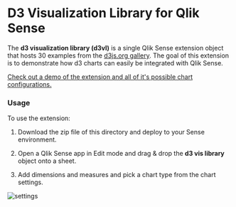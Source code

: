 # D3 Visualization Library for Qlik Sense

The **d3 visualization library (d3vl)** is a single Qlik Sense extension object that hosts 30 examples from the [d3js.org gallery](https://github.com/mbostock/d3/wiki/Gallery). The goal of this extension is to demonstrate how d3 charts can easily be integrated with Qlik Sense.

[Check out a demo of the extension and all of it's possible chart configurations.](http://sense.axisgroup.com/sense/app/1dadc9e8-d2f5-47f8-ad21-a2209257cc20/sheet/xtcwya/state/analysis)

### Usage
To use the extension:

1. Download the zip file of this directory and deploy to your Sense environment.

2. Open a Qlik Sense app in Edit mode and drag & drop the **d3 vis library** object onto a sheet.

3. Add dimensions and measures and pick a chart type from the chart settings.

![settings](http://viz.axisgroup.com/d3vl/img/sidebar_edit.png "Settings")
